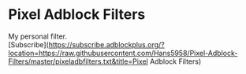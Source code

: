 # Pixel Adblock Filters

My personal filter.  
[Subscribe](https://subscribe.adblockplus.org/?location=https://raw.githubusercontent.com/Hans5958/Pixel-Adblock-Filters/master/pixeladbfilters.txt&title=Pixel Adblock Filters)

